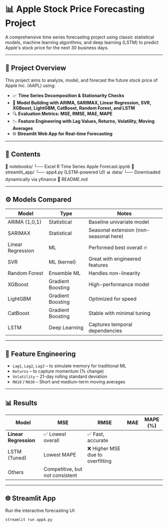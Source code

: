 # 📊 Apple Stock Price Forecasting Project

A comprehensive time series forecasting project using classic statistical models, machine learning algorithms, and deep learning (LSTM) to predict Apple's stock price for the next 30 business days.

---

## 🚀 Project Overview

This project aims to analyze, model, and forecast the future stock price of Apple Inc. (AAPL) using:

- 📈 **Time Series Decomposition & Stationarity Checks**
- 🧠 **Model Building with ARIMA, SARIMAX, Linear Regression, SVR, XGBoost, LightGBM, CatBoost, Random Forest, and LSTM**
- 🔍 **Evaluation Metrics: MSE, RMSE, MAE, MAPE**
- 📉 **Feature Engineering with Lag Values, Returns, Volatility, Moving Averages**
- 🌐 **Streamlit Web App for Real-time Forecasting**

---

## 📁 Contents

📁 notebooks/
└── Excel R Time Series Apple Forecast.ipynb
📁 streamlit_app/
└── app4.py (LSTM-powered UI)
📊 data/
└── Downloaded dynamically via yfinance
📝 README.md


---

## ⚙️ Models Compared

| Model             | Type              | Notes                            |
|------------------|-------------------|----------------------------------|
| ARIMA (1,0,1)     | Statistical       | Baseline univariate model        |
| SARIMAX           | Statistical       | Seasonal extension (non-seasonal here) |
| Linear Regression | ML                | Performed best overall 🔥        |
| SVR               | ML (kernel)       | Great with engineered features   |
| Random Forest     | Ensemble ML       | Handles non-linearity            |
| XGBoost           | Gradient Boosting | High-performance model           |
| LightGBM          | Gradient Boosting | Optimized for speed              |
| CatBoost          | Gradient Boosting | Stable with minimal tuning       |
| LSTM              | Deep Learning     | Captures temporal dependencies   |

---

## 🧪 Feature Engineering

- `Lag1`, `Lag2`, `Lag3` – to simulate memory for traditional ML
- `Returns` – to capture momentum (% change)
- `Volatility` – 21-day rolling standard deviation
- `MA10` / `MA30` – Short and medium-term moving averages

---

## 📊 Results

| Model               | MSE    | RMSE   | MAE    | MAPE (%) |
|--------------------|--------|--------|--------|----------|
| **Linear Regression** | ✅ Lowest overall | ✅ Fast, accurate |
| LSTM (Tuned)        | Lowest MAPE | ❌ Higher MSE due to overfitting |
| Others              | Competitive, but not consistent |

---

## 🌐 Streamlit App

Run the interactive forecasting UI:

```bash
streamlit run app4.py
